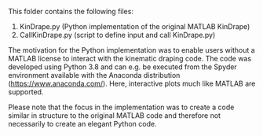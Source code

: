 This folder contains the following files:
1) KinDrape.py (Python implementation of the original MATLAB KinDrape)
2) CallKinDrape.py (script to define input and call KinDrape.py)

The motivation for the Python implementation was to enable users without a MATLAB license
to interact with the kinematic draping code. The code was developed using Python 3.8 and 
can e.g. be executed from the Spyder environment available with the Anaconda distribution 
(https://www.anaconda.com/). Here, interactive plots much like MATLAB are supported.

Please note that the focus in the implementation was to create a code similar in structure 
to the original MATLAB code and therefore not necessarily to create an elegant Python code.
